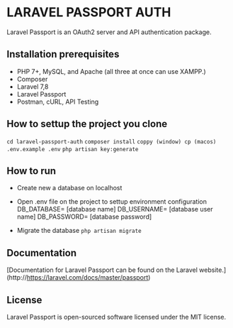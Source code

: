 # LARAVEL PASSPORT AUTH
Laravel Passport is an OAuth2 server and API authentication package.

## Installation prerequisites
- PHP 7+, MySQL, and Apache (all three at once can use XAMPP.)
- Composer
- Laravel 7,8
- Laravel Passport
- Postman, cURL, API Testing

## How to settup the project you clone
`cd laravel-passport-auth`
`composer install`
`coppy (window) cp (macos) .env.example .env`
`php artisan key:generate`

## How to run
- Create new a database on localhost
- Open .env file on the project to settup environment configuration 
    DB_DATABASE= [database name]
    DB_USERNAME= [database user name]
    DB_PASSWORD= [database password]

- Migrate the database
    `php artisan migrate`


## Documentation
[Documentation for Laravel Passport can be found on the Laravel website.]
(http://https://laravel.com/docs/master/passport)


## License
Laravel Passport is open-sourced software licensed under the MIT license.
